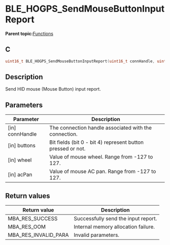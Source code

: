 # BLE\_HOGPS\_SendMouseButtonInputReport

**Parent topic:**[Functions](GUID-9E702AA1-2983-4EA5-8BAD-D1D63600D31F.md)

## C

```c
uint16_t BLE_HOGPS_SendMouseButtonInputReport(uint16_t connHandle, uint8_t buttons, int8_t wheel, int8_t acPan);
```

## Description

Send HID mouse \(Mouse Button\) input report.

## Parameters

|Parameter|Description|
|---------|-----------|
|\[in\] connHandle|The connection handle associated with the connection.|
|\[in\] buttons|Bit fields \(bit 0 - bit 4\) represent button pressed or not.|
|\[in\] wheel|Value of mouse wheel. Range from -127 to 127.|
|\[in\] acPan|Value of mouse AC pan. Range from -127 to 127.|

## Return values

|Return value|Description|
|------------|-----------|
|MBA\_RES\_SUCCESS|Successfully send the input report.|
|MBA\_RES\_OOM|Internal memory allocation failure.|
|MBA\_RES\_INVALID\_PARA|Invalid parameters.|

